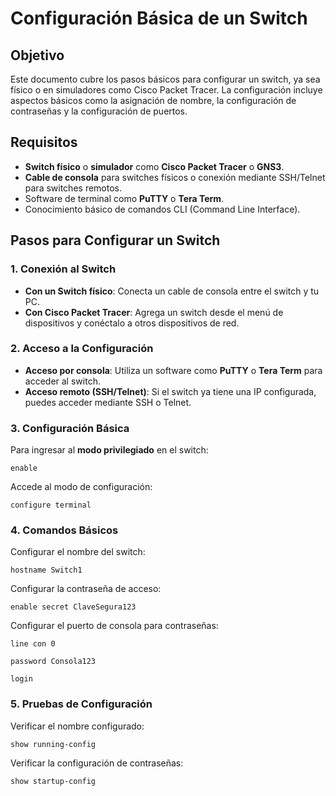 # Configuración Básica de un Switch

## Objetivo

Este documento cubre los pasos básicos para configurar un switch, ya sea físico o en simuladores como Cisco Packet Tracer. La configuración incluye aspectos básicos como la asignación de nombre, la configuración de contraseñas y la configuración de puertos.

## Requisitos

- **Switch físico** o **simulador** como **Cisco Packet Tracer** o **GNS3**.
- **Cable de consola** para switches físicos o conexión mediante SSH/Telnet para switches remotos.
- Software de terminal como **PuTTY** o **Tera Term**.
- Conocimiento básico de comandos CLI (Command Line Interface).

## Pasos para Configurar un Switch

### 1. **Conexión al Switch**
- **Con un Switch físico**: Conecta un cable de consola entre el switch y tu PC.
- **Con Cisco Packet Tracer**: Agrega un switch desde el menú de dispositivos y conéctalo a otros dispositivos de red.

### 2. **Acceso a la Configuración**
- **Acceso por consola**: Utiliza un software como **PuTTY** o **Tera Term** para acceder al switch.
- **Acceso remoto (SSH/Telnet)**: Si el switch ya tiene una IP configurada, puedes acceder mediante SSH o Telnet.

### 3. **Configuración Básica**
Para ingresar al **modo privilegiado** en el switch:
```shell
enable
```

Accede al modo de configuración:

```shell
configure terminal
```
### 4. **Comandos Básicos**
Configurar el nombre del switch:
```shell
hostname Switch1
```
Configurar la contraseña de acceso:
```shell
enable secret ClaveSegura123
```
Configurar el puerto de consola para contraseñas:
```shell
line con 0
```
```shell
password Consola123
```
```shell
login
```
### 5. **Pruebas de Configuración**
Verificar el nombre configurado:
```shell
show running-config
```
Verificar la configuración de contraseñas:
```shell
show startup-config
```
